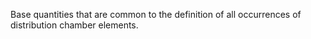 Base quantities that are common to the definition of all occurrences of distribution chamber elements.
